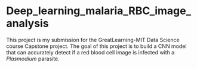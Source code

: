 # Deep_learning_malaria_RBC_image_analysis
This project is my submission for the GreatLearning-MIT Data Science course Capstone project.
The goal of this project is to build a CNN model that can accurately detect if a red blood cell
image is infected with a *Plasmodium* parasite.
